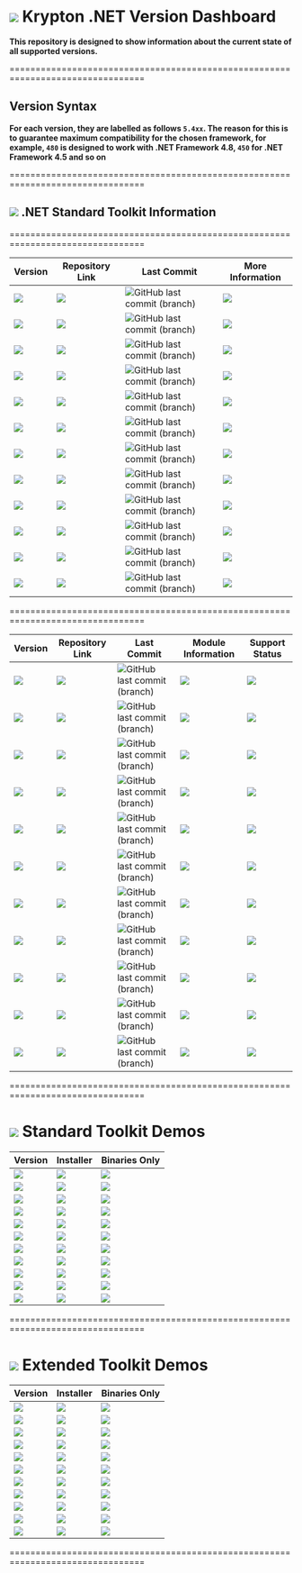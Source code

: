 # <img src="https://github.com/Wagnerp/Krypton-NET-Version-Dashboard/blob/master/Assets/Icons/PNG/KR%2064%20%20x%2064%20Purple.png" /> Krypton .NET Version Dashboard

**This repository is designed to show information about the current state of all supported versions.**

================================================================================

## Version Syntax

**For each version, they are labelled as follows `5.4xx`. The reason for this is to guarantee maximum compatibility for the chosen framework, for example, `480` is designed to work with .NET Framework 4.8, `450` for .NET Framework 4.5 and so on**

================================================================================

## <img src="https://github.com/Wagnerp/Krypton-NET-Version-Dashboard/blob/master/Assets/Icons/PNG/Square%20Design%2064%20x%2064%20New%20Green.png" /> .NET Standard Toolkit Information

================================================================================

| Version | Repository Link | Last Commit | More Information |
|---|---|---|---|
| <img src="https://img.shields.io/badge/Version-5.400-ff69b4.svg" /> |  <a href="https://github.com/Wagnerp/Krypton-NET-5.400"><img src="https://img.shields.io/badge/GitHub-Go%20to%20Repository-blueviolet.svg" /></a> | ![GitHub last commit (branch)](https://img.shields.io/github/last-commit/Wagnerp/Krypton-NET-5.400/master.svg) | <a href="https://github.com/Wagnerp/Krypton-NET-Version-Dashboard/blob/master/Documents/Modules/Standard/Krypton-Toolkit-Suite-Standard-5400-Modules.md"><img src="https://img.shields.io/badge/More-Information-informational" /></a> | <img src="https://img.shields.io/badge/Status-Supported-yellowgreen" />
| <img src="https://img.shields.io/badge/Version-5.450-ff69b4.svg" /> | <a href="https://github.com/Wagnerp/Krypton-NET-5.450"><img src="https://img.shields.io/badge/GitHub-Go%20to%20Repository-blueviolet.svg" /></a> | ![GitHub last commit (branch)](https://img.shields.io/github/last-commit/Wagnerp/Krypton-NET-5.450/master.svg) | <a href="https://github.com/Wagnerp/Krypton-NET-Version-Dashboard/blob/master/Documents/Modules/Standard/Krypton-Toolkit-Suite-Standard-5450-Modules.md"><img src="https://img.shields.io/badge/More-Information-informational" /></a> | <img src="https://img.shields.io/badge/Status-Supported-yellowgreen" />
| <img src="https://img.shields.io/badge/Version-5.451-ff69b4.svg" /> | <a href="https://github.com/Wagnerp/Krypton-NET-5.451"><img src="https://img.shields.io/badge/GitHub-Go%20to%20Repository-blueviolet.svg" /></a> | ![GitHub last commit (branch)](https://img.shields.io/github/last-commit/Wagnerp/Krypton-NET-5.451/master.svg) | <a href="https://github.com/Wagnerp/Krypton-NET-Version-Dashboard/blob/master/Documents/Modules/Standard/Krypton-Toolkit-Suite-Standard-5451-Modules.md"><img src="https://img.shields.io/badge/More-Information-informational" /></a> | <img src="https://img.shields.io/badge/Status-Supported-yellowgreen" />
| <img src="https://img.shields.io/badge/Version-5.452-ff69b4.svg" /> | <a href="https://github.com/Wagnerp/Krypton-NET-5.452"><img src="https://img.shields.io/badge/GitHub-Go%20to%20Repository-blueviolet.svg" /></a> | ![GitHub last commit (branch)](https://img.shields.io/github/last-commit/Wagnerp/Krypton-NET-5.452/master.svg) | <a href="https://github.com/Wagnerp/Krypton-NET-Version-Dashboard/blob/master/Documents/Modules/Standard/Krypton-Toolkit-Suite-Standard-5452-Modules.md"><img src="https://img.shields.io/badge/More-Information-informational" /></a> | <img src="https://img.shields.io/badge/Status-Supported-yellowgreen" />
| <img src="https://img.shields.io/badge/Version-5.460-ff69b4.svg" /> | <a href="https://github.com/Wagnerp/Krypton-NET-5.460"><img src="https://img.shields.io/badge/GitHub-Go%20to%20Repository-blueviolet.svg" /></a> | ![GitHub last commit (branch)](https://img.shields.io/github/last-commit/Wagnerp/Krypton-NET-5.460/master.svg) | <a href="https://github.com/Wagnerp/Krypton-NET-Version-Dashboard/blob/master/Documents/Modules/Standard/Krypton-Toolkit-Suite-Standard-5460-Modules.md"><img src="https://img.shields.io/badge/More-Information-informational" /></a> | <img src="https://img.shields.io/badge/Status-Supported-yellowgreen" />
| <img src="https://img.shields.io/badge/Version-5.461-ff69b4.svg" /> | <a href="https://github.com/Wagnerp/Krypton-NET-5.461"><img src="https://img.shields.io/badge/GitHub-Go%20to%20Repository-blueviolet.svg" /></a> | ![GitHub last commit (branch)](https://img.shields.io/github/last-commit/Wagnerp/Krypton-NET-5.461/master.svg) | <a href="https://github.com/Wagnerp/Krypton-NET-Version-Dashboard/blob/master/Documents/Modules/Standard/Krypton-Toolkit-Suite-Standard-5461-Modules.md"><img src="https://img.shields.io/badge/More-Information-informational" /></a> |
| <img src="https://img.shields.io/badge/Version-5.462-ff69b4.svg" /> | <a href="https://github.com/Wagnerp/Krypton-NET-5.462"><img src="https://img.shields.io/badge/GitHub-Go%20to%20Repository-blueviolet.svg" /></a> | ![GitHub last commit (branch)](https://img.shields.io/github/last-commit/Wagnerp/Krypton-NET-5.462/master.svg) | <a href="https://github.com/Wagnerp/Krypton-NET-Version-Dashboard/blob/master/Documents/Modules/Standard/Krypton-Toolkit-Suite-Standard-5462-Modules.md"><img src="https://img.shields.io/badge/More-Information-informational" /></a> |
| <img src="https://img.shields.io/badge/Version-5.470-ff69b4.svg" /> | <a href="https://github.com/Wagnerp/Krypton-NET-5.470"><img src="https://img.shields.io/badge/GitHub-Go%20to%20Repository-blueviolet.svg" /></a> | ![GitHub last commit (branch)](https://img.shields.io/github/last-commit/Wagnerp/Krypton-NET-5.470/master.svg) | <a href="https://github.com/Wagnerp/Krypton-NET-Version-Dashboard/blob/master/Documents/Modules/Standard/Krypton-Toolkit-Suite-Standard-5470-Modules.md"><img src="https://img.shields.io/badge/More-Information-informational" /></a> |
| <img src="https://img.shields.io/badge/Version-5.471-ff69b4.svg" /> | <a href="https://github.com/Wagnerp/Krypton-NET-5.471"><img src="https://img.shields.io/badge/GitHub-Go%20to%20Repository-blueviolet.svg" /></a> | ![GitHub last commit (branch)](https://img.shields.io/github/last-commit/Wagnerp/Krypton-NET-5.471/master.svg) | <a href="https://github.com/Wagnerp/Krypton-NET-Version-Dashboard/blob/master/Documents/Modules/Standard/Krypton-Toolkit-Suite-Standard-5471-Modules.md"><img src="https://img.shields.io/badge/More-Information-informational" /></a> |
| <img src="https://img.shields.io/badge/Version-5.472-ff69b4.svg" /> |  <a href="https://github.com/Wagnerp/Krypton-NET-5.472"><img src="https://img.shields.io/badge/GitHub-Go%20to%20Repository-blueviolet.svg" /></a> | ![GitHub last commit (branch)](https://img.shields.io/github/last-commit/Wagnerp/Krypton-NET-5.472/master.svg) | <a href="https://github.com/Wagnerp/Krypton-NET-Version-Dashboard/blob/master/Documents/Modules/Standard/Krypton-Toolkit-Suite-Standard-5472-Modules.md"><img src="https://img.shields.io/badge/More-Information-informational" /></a> |
| <img src="https://img.shields.io/badge/Version-5.480-ff69b4.svg" /> | <a href="https://github.com/Wagnerp/Krypton-NET-5.480"><img src="https://img.shields.io/badge/GitHub-Go%20to%20Repository-blueviolet.svg" /></a> | ![GitHub last commit (branch)](https://img.shields.io/github/last-commit/Wagnerp/Krypton-NET-5.480/master.svg) | <a href="https://github.com/Wagnerp/Krypton-NET-Version-Dashboard/blob/master/Documents/Modules/Standard/Krypton-Toolkit-Suite-Standard-5480-Modules.md"><img src="https://img.shields.io/badge/More-Information-informational" /></a> |
| <img src="https://img.shields.io/badge/Version-5.490-ff69b4.svg" /> | <a href="https://github.com/Wagnerp/Krypton-Toolkit-Suite-NET-Core"><img src="https://img.shields.io/badge/GitHub-Go%20to%20Repository-blueviolet.svg" /></a> | ![GitHub last commit (branch)](https://img.shields.io/github/last-commit/Wagnerp/Krypton-Toolkit-Suite-NET-Core/master) | <a href="https://github.com/Wagnerp/Krypton-NET-Version-Dashboard/blob/master/Documents/Modules/Standard/Krypton-Toolkit-Suite-Standard-5490-Modules.md"><img src="https://img.shields.io/badge/More-Information-informational" /></a> |

================================================================================

| Version | Repository Link | Last Commit | Module Information | Support Status |
|---|---|---|---|---|
| <img src="https://img.shields.io/badge/Version-5.400-ff69b4.svg" /> |  <a href="https://github.com/Wagnerp/Krypton-Toolkit-Suite-Extended-NET-5.400"><img src="https://img.shields.io/badge/GitHub-Go%20to%20Repository-blueviolet.svg" /></a> | ![GitHub last commit (branch)](https://img.shields.io/github/last-commit/Wagnerp/Krypton-Toolkit-Suite-Extended-NET-5.400/master.svg) | <a href="https://github.com/Wagnerp/Krypton-NET-Version-Dashboard/blob/master/Documents/Modules/Extended/Krypton-Toolkit-Suite-Extended-5400-Modules.md"><img src="https://img.shields.io/badge/Module-Information-informational" /></a> | <img src="https://img.shields.io/badge/Status-Unsupported-red" />
| <img src="https://img.shields.io/badge/Version-5.450-ff69b4.svg" /> |  <a href="https://github.com/Wagnerp/Krypton-Toolkit-Suite-Extended-NET-5.450"><img src="https://img.shields.io/badge/GitHub-Go%20to%20Repository-blueviolet.svg" /></a> | ![GitHub last commit (branch)](https://img.shields.io/github/last-commit/Wagnerp/Krypton-Toolkit-Suite-Extended-NET-5.450/master.svg) | <a href="https://github.com/Wagnerp/Krypton-NET-Version-Dashboard/blob/master/Documents/Modules/Extended/Krypton-Toolkit-Suite-Extended-5450-Modules.md"><img src="https://img.shields.io/badge/Module-Information-informational" /></a> | <img src="https://img.shields.io/badge/Status-Supported-yellowgreen" />
| <img src="https://img.shields.io/badge/Version-5.451-ff69b4.svg" /> |  <a href="https://github.com/Wagnerp/Krypton-Toolkit-Suite-Extended-NET-5.451"><img src="https://img.shields.io/badge/GitHub-Go%20to%20Repository-blueviolet.svg" /></a> | ![GitHub last commit (branch)](https://img.shields.io/github/last-commit/Wagnerp/Krypton-Toolkit-Suite-Extended-NET-5.451/master.svg) | <a href="https://github.com/Wagnerp/Krypton-NET-Version-Dashboard/blob/master/Documents/Modules/Extended/Krypton-Toolkit-Suite-Extended-5451-Modules.md"><img src="https://img.shields.io/badge/Module-Information-informational" /></a> | <img src="https://img.shields.io/badge/Status-Supported-yellowgreen" />
| <img src="https://img.shields.io/badge/Version-5.452-ff69b4.svg" /> |  <a href="https://github.com/Wagnerp/Krypton-Toolkit-Suite-Extended-NET-5.452"><img src="https://img.shields.io/badge/GitHub-Go%20to%20Repository-blueviolet.svg" /></a> | ![GitHub last commit (branch)](https://img.shields.io/github/last-commit/Wagnerp/Krypton-Toolkit-Suite-Extended-NET-5.452/master.svg) | <a href="https://github.com/Wagnerp/Krypton-NET-Version-Dashboard/blob/master/Documents/Modules/Extended/Krypton-Toolkit-Suite-Extended-5452-Modules.md"><img src="https://img.shields.io/badge/Module-Information-informational" /></a> | <img src="https://img.shields.io/badge/Status-Supported-yellowgreen" />
| <img src="https://img.shields.io/badge/Version-5.460-ff69b4.svg" /> |  <a href="https://github.com/Wagnerp/Krypton-Toolkit-Suite-Extended-NET-5.460"><img src="https://img.shields.io/badge/GitHub-Go%20to%20Repository-blueviolet.svg" /></a> | ![GitHub last commit (branch)](https://img.shields.io/github/last-commit/Wagnerp/Krypton-Toolkit-Suite-Extended-NET-5.460/master.svg) | <a href="https://github.com/Wagnerp/Krypton-NET-Version-Dashboard/blob/master/Documents/Modules/Extended/Krypton-Toolkit-Suite-Extended-5460-Modules.md"><img src="https://img.shields.io/badge/Module-Information-informational" /></a> | <img src="https://img.shields.io/badge/Status-Supported-yellowgreen" />
| <img src="https://img.shields.io/badge/Version-5.461-ff69b4.svg" /> |  <a href="https://github.com/Wagnerp/Krypton-Toolkit-Suite-Extended-NET-5.461"><img src="https://img.shields.io/badge/GitHub-Go%20to%20Repository-blueviolet.svg" /></a> | ![GitHub last commit (branch)](https://img.shields.io/github/last-commit/Wagnerp/Krypton-Toolkit-Suite-Extended-NET-5.461/master.svg) | <a href="https://github.com/Wagnerp/Krypton-NET-Version-Dashboard/blob/master/Documents/Modules/Extended/Krypton-Toolkit-Suite-Extended-5461-Modules.md"><img src="https://img.shields.io/badge/Module-Information-informational" /></a> | <img src="https://img.shields.io/badge/Status-Supported-yellowgreen" />
| <img src="https://img.shields.io/badge/Version-5.462-ff69b4.svg" /> |  <a href="https://github.com/Wagnerp/Krypton-Toolkit-Suite-Extended-NET-5.462"><img src="https://img.shields.io/badge/GitHub-Go%20to%20Repository-blueviolet.svg" /></a> | ![GitHub last commit (branch)](https://img.shields.io/github/last-commit/Wagnerp/Krypton-Toolkit-Suite-Extended-NET-5.462/master.svg) | <a href="https://github.com/Wagnerp/Krypton-NET-Version-Dashboard/blob/master/Documents/Modules/Extended/Krypton-Toolkit-Suite-Extended-5462-Modules.md"><img src="https://img.shields.io/badge/Module-Information-informational" /></a> | <img src="https://img.shields.io/badge/Status-Supported-yellowgreen" />
| <img src="https://img.shields.io/badge/Version-5.470-ff69b4.svg" /> |  <a href="https://github.com/Wagnerp/Krypton-Toolkit-Suite-Extended-NET-5.470"><img src="https://img.shields.io/badge/GitHub-Go%20to%20Repository-blueviolet.svg" /></a> | ![GitHub last commit (branch)](https://img.shields.io/github/last-commit/Wagnerp/Krypton-Toolkit-Suite-Extended-NET-5.470/master.svg) | <a href="https://github.com/Wagnerp/Krypton-NET-Version-Dashboard/blob/master/Documents/Modules/Extended/Krypton-Toolkit-Suite-Extended-5470-Modules.md"><img src="https://img.shields.io/badge/Module-Information-informational" /></a> | <img src="https://img.shields.io/badge/Status-Active-green" /> 
| <img src="https://img.shields.io/badge/Version-5.471-ff69b4.svg" /> |  <a href="https://github.com/Wagnerp/Krypton-Toolkit-Suite-Extended-NET-5.471"><img src="https://img.shields.io/badge/GitHub-Go%20to%20Repository-blueviolet.svg" /></a> | ![GitHub last commit (branch)](https://img.shields.io/github/last-commit/Wagnerp/Krypton-Toolkit-Suite-Extended-NET-5.471/master.svg) | <a href="https://github.com/Wagnerp/Krypton-NET-Version-Dashboard/blob/master/Documents/Modules/Extended/Krypton-Toolkit-Suite-Extended-5471-Modules.md"><img src="https://img.shields.io/badge/Module-Information-informational" /></a> | <img src="https://img.shields.io/badge/Status-Active-green" /> 
| <img src="https://img.shields.io/badge/Version-5.472-ff69b4.svg" /> |  <a href="https://github.com/Wagnerp/Krypton-Toolkit-Suite-Extended-NET-5.472"><img src="https://img.shields.io/badge/GitHub-Go%20to%20Repository-blueviolet.svg" /></a> | ![GitHub last commit (branch)](https://img.shields.io/github/last-commit/Wagnerp/Krypton-Toolkit-Suite-Extended-NET-5.472/master.svg) | <a href="https://github.com/Wagnerp/Krypton-NET-Version-Dashboard/blob/master/Documents/Modules/Extended/Krypton-Toolkit-Suite-Extended-5472-Modules.md"><img src="https://img.shields.io/badge/Module-Information-informational" /></a> | <img src="https://img.shields.io/badge/Status-Active-green" /> 
| <img src="https://img.shields.io/badge/Version-5.480-ff69b4.svg" /> |  <a href="https://github.com/Wagnerp/Krypton-Toolkit-Suite-Extended-NET-5.480"><img src="https://img.shields.io/badge/GitHub-Go%20to%20Repository-blueviolet.svg" /></a> | ![GitHub last commit (branch)](https://img.shields.io/github/last-commit/Wagnerp/Krypton-Toolkit-Suite-Extended-NET-5.480/master.svg) | <a href="https://github.com/Wagnerp/Krypton-NET-Version-Dashboard/blob/master/Documents/Modules/Extended/Krypton-Toolkit-Suite-Extended-5480-Modules.md"><img src="https://img.shields.io/badge/Module-Information-informational" /></a> | <img src="https://img.shields.io/badge/Status-Active-green" /> 

================================================================================

# <img src="https://github.com/Wagnerp/Krypton-NET-Version-Dashboard/blob/master/Assets/Icons/PNG/Square%20Design%2064%20x%2064%20New%20Green.png" /> Standard Toolkit Demos

| Version | Installer | Binaries Only |
|---|---|---|
| <img src="https://img.shields.io/badge/Version-5.400-ff69b4.svg" /> | <a href="https://tinyurl.com/y4vyqtph"><img src="https://img.shields.io/badge/Download-Installer-green.svg" /></a> | <a href="https://1drv.ms/u/s!AnKzT7Em-ox5g71LYYXDHkTUHeSBtA"><img src="https://img.shields.io/badge/Download-Binaries-green.svg" /></a> |
| <img src="https://img.shields.io/badge/Version-5.450-ff69b4.svg" /> | <a href="https://1drv.ms/u/s!AnKzT7Em-ox5g71YuRbRi65WOWFe9Q"><img src="https://img.shields.io/badge/Download-Installer-green.svg" /></a> | <a href="https://1drv.ms/u/s!AnKzT7Em-ox5g71ZATQ0c4XGzsgtcA"><img src="https://img.shields.io/badge/Download-Binaries-green.svg" /></a> |
| <img src="https://img.shields.io/badge/Version-5.451-ff69b4.svg" /> | <a href="https://1drv.ms/u/s!AnKzT7Em-ox5g71atJpsjpPudnzhKQ?e=ypSEIV"><img src="https://img.shields.io/badge/Download-Installer-green.svg" /></a> | <a href="https://1drv.ms/u/s!AnKzT7Em-ox5g71bLk6MGYz1Fl9TVw?e=cDJdWZ"><img src="https://img.shields.io/badge/Download-Binaries-green.svg" /></a> |
| <img src="https://img.shields.io/badge/Version-5.452-ff69b4.svg" /> | <a href=""><img src="https://img.shields.io/badge/Download-Installer-green.svg" /></a> | <a href=""><img src="https://img.shields.io/badge/Download-Binaries-green.svg" /></a> |
| <img src="https://img.shields.io/badge/Version-5.460-ff69b4.svg" /> | <a href=""><img src="https://img.shields.io/badge/Download-Installer-green.svg" /></a> | <a href=""><img src="https://img.shields.io/badge/Download-Binaries-green.svg" /></a> |
| <img src="https://img.shields.io/badge/Version-5.461-ff69b4.svg" /> | <a href=""><img src="https://img.shields.io/badge/Download-Installer-green.svg" /></a> | <a href=""><img src="https://img.shields.io/badge/Download-Binaries-green.svg" /></a> |
| <img src="https://img.shields.io/badge/Version-5.462-ff69b4.svg" /> | <a href=""><img src="https://img.shields.io/badge/Download-Installer-green.svg" /></a> | <a href=""><img src="https://img.shields.io/badge/Download-Binaries-green.svg" /></a> |
| <img src="https://img.shields.io/badge/Version-5.470-ff69b4.svg" /> | <a href="https://tinyurl.com/y4ssw5qa"><img src="https://img.shields.io/badge/Download-Installer-green.svg" /></a> | <a href=""><img src="https://img.shields.io/badge/Download-Binaries-green.svg" /></a> |
| <img src="https://img.shields.io/badge/Version-5.471-ff69b4.svg" /> | <a href=""><img src="https://img.shields.io/badge/Download-Installer-green.svg" /></a> | <a href=""><img src="https://img.shields.io/badge/Download-Binaries-green.svg" /></a> |
| <img src="https://img.shields.io/badge/Version-5.472-ff69b4.svg" /> | <a href=""><img src="https://img.shields.io/badge/Download-Installer-green.svg" /></a> | <a href=""><img src="https://img.shields.io/badge/Download-Binaries-green.svg" /></a> |
| <img src="https://img.shields.io/badge/Version-5.480-ff69b4.svg" /> | <a href=""><img src="https://img.shields.io/badge/Download-Installer-green.svg" /></a> | <a href=""><img src="https://img.shields.io/badge/Download-Binaries-green.svg" /></a> |

================================================================================

# <img src="https://github.com/Wagnerp/Krypton-NET-Version-Dashboard/blob/master/Assets/Icons/PNG/KR%2064%20%20x%2064%20Orange.png" /> Extended Toolkit Demos

| Version | Installer | Binaries Only |
|---|---|---|
| <img src="https://img.shields.io/badge/Version-5.400-ff69b4.svg" /> | <a href=""><img src="https://img.shields.io/badge/Download-Installer-orange.svg" /></a> | <a href=""><img src="https://img.shields.io/badge/Download-Binaries-orange.svg" /></a> |
| <img src="https://img.shields.io/badge/Version-5.450-ff69b4.svg" /> | <a href=""><img src="https://img.shields.io/badge/Download-Installer-orange.svg" /></a> | <a href=""><img src="https://img.shields.io/badge/Download-Binaries-orange.svg" /></a> |
| <img src="https://img.shields.io/badge/Version-5.451-ff69b4.svg" /> | <a href=""><img src="https://img.shields.io/badge/Download-Installer-orange.svg" /></a> | <a href=""><img src="https://img.shields.io/badge/Download-Binaries-orange.svg" /></a> |
| <img src="https://img.shields.io/badge/Version-5.452-ff69b4.svg" /> | <a href=""><img src="https://img.shields.io/badge/Download-Installer-orange.svg" /></a> | <a href=""><img src="https://img.shields.io/badge/Download-Binaries-orange.svg" /></a> |
| <img src="https://img.shields.io/badge/Version-5.460-ff69b4.svg" /> | <a href=""><img src="https://img.shields.io/badge/Download-Installer-orange.svg" /></a> | <a href=""><img src="https://img.shields.io/badge/Download-Binaries-orange.svg" /></a> |
| <img src="https://img.shields.io/badge/Version-5.461-ff69b4.svg" /> | <a href=""><img src="https://img.shields.io/badge/Download-Installer-orange.svg" /></a> | <a href=""><img src="https://img.shields.io/badge/Download-Binaries-orange.svg" /></a> |
| <img src="https://img.shields.io/badge/Version-5.462-ff69b4.svg" /> | <a href=""><img src="https://img.shields.io/badge/Download-Installer-orange.svg" /></a> | <a href=""><img src="https://img.shields.io/badge/Download-Binaries-orange.svg" /></a> |
| <img src="https://img.shields.io/badge/Version-5.470-ff69b4.svg" /> | <a href=""><img src="https://img.shields.io/badge/Download-Installer-orange.svg" /></a> | <a href=""><img src="https://img.shields.io/badge/Download-Binaries-orange.svg" /></a> |
| <img src="https://img.shields.io/badge/Version-5.471-ff69b4.svg" /> | <a href=""><img src="https://img.shields.io/badge/Download-Installer-orange.svg" /></a> | <a href=""><img src="https://img.shields.io/badge/Download-Binaries-orange.svg" /></a> |
| <img src="https://img.shields.io/badge/Version-5.472-ff69b4.svg" /> | <a href=""><img src="https://img.shields.io/badge/Download-Installer-orange.svg" /></a> | <a href=""><img src="https://img.shields.io/badge/Download-Binaries-orange.svg" /></a> |
| <img src="https://img.shields.io/badge/Version-5.480-ff69b4.svg" /> | <a href=""><img src="https://img.shields.io/badge/Download-Installer-orange.svg" /></a> | <a href=""><img src="https://img.shields.io/badge/Download-Binaries-orange.svg" /></a> |

================================================================================
